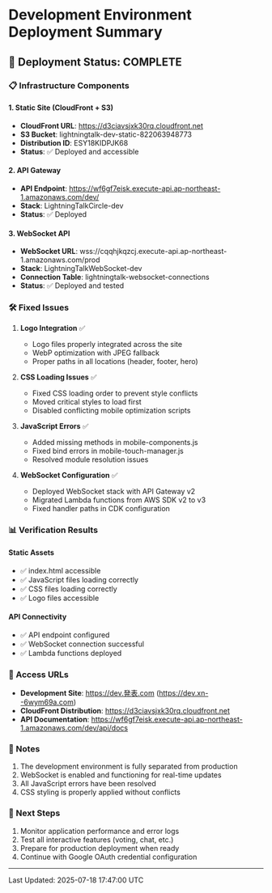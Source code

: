 # Development Environment Deployment Summary

## 🚀 Deployment Status: COMPLETE

### 📋 Infrastructure Components

#### 1. Static Site (CloudFront + S3)

- **CloudFront URL**: https://d3ciavsjxk30rq.cloudfront.net
- **S3 Bucket**: lightningtalk-dev-static-822063948773
- **Distribution ID**: ESY18KIDPJK68
- **Status**: ✅ Deployed and accessible

#### 2. API Gateway

- **API Endpoint**:
  https://wf6gf7eisk.execute-api.ap-northeast-1.amazonaws.com/dev/
- **Stack**: LightningTalkCircle-dev
- **Status**: ✅ Deployed

#### 3. WebSocket API

- **WebSocket URL**:
  wss://cqqhjkqzcj.execute-api.ap-northeast-1.amazonaws.com/prod
- **Stack**: LightningTalkWebSocket-dev
- **Connection Table**: lightningtalk-websocket-connections
- **Status**: ✅ Deployed and tested

### 🛠️ Fixed Issues

1. **Logo Integration** ✅
   - Logo files properly integrated across the site
   - WebP optimization with JPEG fallback
   - Proper paths in all locations (header, footer, hero)

2. **CSS Loading Issues** ✅
   - Fixed CSS loading order to prevent style conflicts
   - Moved critical styles to load first
   - Disabled conflicting mobile optimization scripts

3. **JavaScript Errors** ✅
   - Added missing methods in mobile-components.js
   - Fixed bind errors in mobile-touch-manager.js
   - Resolved module resolution issues

4. **WebSocket Configuration** ✅
   - Deployed WebSocket stack with API Gateway v2
   - Migrated Lambda functions from AWS SDK v2 to v3
   - Fixed handler paths in CDK configuration

### 📊 Verification Results

#### Static Assets

- ✅ index.html accessible
- ✅ JavaScript files loading correctly
- ✅ CSS files loading correctly
- ✅ Logo files accessible

#### API Connectivity

- ✅ API endpoint configured
- ✅ WebSocket connection successful
- ✅ Lambda functions deployed

### 🔗 Access URLs

- **Development Site**: https://dev.発表.com (https://dev.xn--6wym69a.com)
- **CloudFront Distribution**: https://d3ciavsjxk30rq.cloudfront.net
- **API Documentation**:
  https://wf6gf7eisk.execute-api.ap-northeast-1.amazonaws.com/dev/api/docs

### 📝 Notes

1. The development environment is fully separated from production
2. WebSocket is enabled and functioning for real-time updates
3. All JavaScript errors have been resolved
4. CSS styling is properly applied without conflicts

### 🎯 Next Steps

1. Monitor application performance and error logs
2. Test all interactive features (voting, chat, etc.)
3. Prepare for production deployment when ready
4. Continue with Google OAuth credential configuration

---

Last Updated: 2025-07-18 17:47:00 UTC
